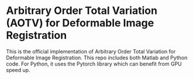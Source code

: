 # Arbitrary Order Total Variation (AOTV) for Deformable Image Registration
This is the official implementation of Arbitrary Order Total Variation for Deformable Image Registration.
This repo includes both Matlab and Python code. For Python, it uses the Pytorch library which can benefit from GPU speed up.
